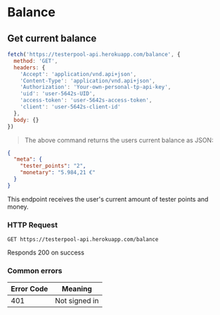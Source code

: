 # Balance

## Get current balance

```javascript
fetch('https://testerpool-api.herokuapp.com/balance', {
  method: 'GET',
  headers: {
    'Accept': 'application/vnd.api+json',
    'Content-Type': 'application/vnd.api+json',
    'Authorization': 'Your-own-personal-tp-api-key',
    'uid': 'user-5642s-UID',
    'access-token': 'user-5642s-access-token',
    'client': 'user-5642s-client-id'
  },
  body: {}
})
```

> The above command returns the users current balance as JSON:

```json
{
  "meta": {
    "tester_points": "2",
    "monetary": "5.984,21 €"
  }
}
```

This endpoint receives the user's current amount of tester points and money.

### HTTP Request

`GET https://testerpool-api.herokuapp.com/balance`

<aside class="success">
Responds 200 on success
</aside>

### Common errors

Error Code | Meaning
---------- | -------
401 | Not signed in

